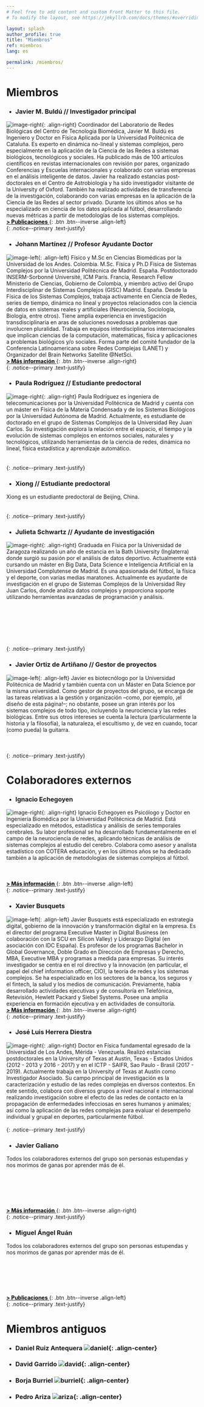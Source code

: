 ```yaml
---
# Feel free to add content and custom Front Matter to this file.
# To modify the layout, see https://jekyllrb.com/docs/themes/#overriding-theme-defaults

layout: splash
author_profile: true
title: "Miembros"
ref: miembros
lang: es

permalink: /miembros/
---
```

# Miembros

* ### Javier M. Buldú // Investigador principal

![image-right](/assets/images/buldu_new.png){: .align-right}
Coordinador del Laboratorio de Redes Biológicas del Centro de Tecnología Biomédica, Javier M. Buldú es Ingeniero y Doctor en Física Aplicada por la Universidad Politécnica de Cataluña. Es experto en dinámica no-lineal y sistemas complejos, pero especialmente en la aplicación de la Ciencia de las Redes a sistemas biológicos, tecnológicos y sociales. Ha publicado más de 100 artículos científicos en revistas internacionales con revisión por pares, organizado Conferencias y Escuelas internacionales y colaborado con varias empresas en el análisis inteligente de datos. Javier ha realizado estancias post-doctorales en el Centro de Astrobiología y ha sido investigador visitante de la University of Oxford. También ha realizado actividades de transferencia de la investigación, colaborando con varias empresas en la aplicación de la Ciencia de las Redes al sector privado. Durante los últimos años se ha especializado en ciencia de los datos aplicada al fútbol, desarrollando nuevas métricas a partir de metodologías de los sistemas complejos.<br />
[<span style="color: black"> **> Publicaciones** </span>](http://www.complexity.es/jmbuldu/publications){: .btn .btn--inverse .align-left}<br />
{: .notice--primary .text-justify}

* ### Johann Martínez // Profesor Ayudante Doctor

![image-left](/assets/images/martinez.png){: .align-left}
Físico y M.Sc en Ciencias Biomédicas por la Universidad de los Andes. Colombia. M.Sc. Física y Ph.D Física de Sistemas Complejos por la Universidad Politécnica de Madrid. España. Postdoctorado INSERM-Sorbonné Université, ICM París. Francia, Research Fellow Ministerio de Ciencias, Gobierno de Colombia, y miembro activo del Grupo Interdisciplinar de Sistemas Complejos (GISC) Madrid. España. Desde la Física de los Sistemas Complejos, trabaja activamente en Ciencia de Redes, series de tiempo, dinámica no lineal y proyectos relacionados con la ciencia de datos en sistemas reales y artificiales (Neurociencia, Sociología, Biología, entre otros). Tiene amplia experiencia en investigación transdisciplinaria en aras de soluciones novedosas a problemas que involucren pluralidad. Trabaja en equipos interdisciplinarios internacionales que implican ciencias de la computación, matemáticas, física y aplicaciones a problemas biológicos y/o sociales. Forma parte del comité fundador de la Conferencia Latinoamericana sobre Redes Complejas (LANET) y Organizador del Brain Networks Satellite @NetSci.<br />
[<span style="color: black"> **> Más información** </span>](https://johemart.wixsite.com/neurocomplexity){: .btn .btn--inverse .align-right}<br />
{: .notice--primary .text-justify}

* ### Paula Rodríguez // Estudiante predoctoral

![image-right](/assets/images/paula.png){: .align-right}
Paula Rodríguez es ingeniera de telecomunicaciones por la Universidad Politécnica de Madrid y cuenta con un máster en Física de la Materia Condensada y de los Sistemas Biológicos por la Universidad Autónoma de Madrid. Actualmente, es estudiante de doctorado en el grupo de Sistemas Complejos de la Universidad Rey Juan Carlos. Su investigación explora la relación entre el espacio, el tiempo y la evolución de sistemas complejos en entornos sociales, naturales y tecnológicos, utilizando herramientas de la ciencia de redes, dinámica no lineal, física estadística y aprendizaje automático.<br /><br /><br />
{: .notice--primary .text-justify}

* ### Xiong // Estudiante predoctoral

Xiong es un estudiante predoctoral de Beijing, China.<br /><br /><br />
{: .notice--primary .text-justify}

* ### Julieta Schwartz // Ayudante de investigación

![image-right](/assets/images/julieta.png){: .align-right}
Graduada en Física por la Universidad de Zaragoza realizando un año de estancia en la Bath University (Inglaterra) donde surgió su pasión por el análisis de datos deportivo. Actualmente está cursando un máster en Big Data, Data Science e Inteligencia Artificial en la Universidad Complutense de Madrid. Es una apasionada del fútbol, la física y el deporte, con varias medias maratones. Actualmente es ayudante de investigación en el grupo de Sistemas Complejos de la Universidad Rey Juan Carlos, donde analiza datos complejos y proporciona soporte utilizando herramientas avanzadas de programación y análisis.<br /><br /><br /><br /><br /><br /><br /><br />
{: .notice--primary .text-justify}

* ### Javier Ortiz de Artiñano // Gestor de proyectos

![image-left](/assets/images/ortiz.png){: .align-left}
Javier es biotecnólogo por la Universidad Politécnica de Madrid y también cuenta con un Máster en Data Science por la misma universidad. Como gestor de proyectos del grupo, se encarga de las tareas relativas a la gestión y organización –como, por ejemplo, ¡el diseño de esta página!–; no obstante, posee un gran interés por los sistemas complejos de todo tipo, incluyendo la neurociencia y las redes biológicas. Entre sus otros intereses se cuenta la lectura (particularmente la historia y la filosofía), la naturaleza, el escultismo y, de vez en cuando, tocar (como pueda) la guitarra.<br /><br /><br /><br />
{: .notice--primary .text-justify}

# Colaboradores externos

* ### Ignacio Echegoyen

![image-right](/assets/images/echegoyen.png){: .align-right}
Ignacio Echegoyen es Psicólogo y Doctor en Ingeniería Biomédica por la Universidad Politécnica de Madrid. Está especializado en métodos, estadística y análisis de series temporales cerebrales. Su labor profesional se ha desarrollado fundamentalmente en el campo de la neurociencia de redes, aplicando técnicas de análisis de sistemas complejos al estudio del cerebro. Colabora como asesor y analista estadístico con COTERA educación, y en los últimos años se ha dedicado también a la aplicación de metodologías de sistemas complejos al fútbol.<br /><br /><br /><br />
[<span style="color: black"> **> Más información** </span>](https://nachoenblanco.github.io/){: .btn .btn--inverse .align-left}<br />
{: .notice--primary .text-justify}

* ### Xavier Busquets

![image-left](/assets/images/busquets.png){: .align-left}
Javier Busquets está especializado en estrategia digital, gobierno de la innovación y transformación digital en la empresa. Es el director del programa Executive Master in Digital Business (en colaboración con la SCU en Silicon Valley) y Liderazgo Digital (en asociación con IDC España). Es profesor de los programas Bachelor in Global Governance, Doble Grado en Dirección de Empresas y Derecho, MBA, Executive MBA y programas a medida para empresas. Su interés investigador se centra en el rol directivo y la innovación (en particular, el papel del chief information officer, CIO), la teoría de redes y los sistemas complejos. Se ha especializado en los sectores de la banca, los seguros y el fintech, la salud y los medios de comunicación. Previamente, había desarrollado actividades ejecutivas y de consultoría en Telefónica, Retevisión, Hewlett Packard y Siebel Systems. Posee una amplia experiencia en formación ejecutiva y en actividades de consultoría.<br />
[<span style="color: black"> **> Más información** </span>](https://www.esade.edu/profesorado/xavier.busquets){: .btn .btn--inverse .align-right}<br />
{: .notice--primary .text-justify}

* ### José Luis Herrera Diestra

![image-right](/assets/images/diestra.png){: .align-right}
Doctor en Física fundamental egresado de la Universidad de Los Andes, Mérida - Venezuela. Realizó estancias postdoctorales en la University of Texas at Austin, Texas - Estados Unidos (2012 - 2013 y 2016 - 2017) y en el ICTP - SAIFR, Sao Paulo - Brasil (2017 - 2019). Actualmente trabaja en la University of Texas at Austin como Investigador Asociado. Su campo principal de investigación es la caracterización y estudio de las redes complejas en diversos contextos. En este sentido, colabora con diversos grupos a nivel nacional e internacional realizando investigación sobre el efecto de las redes de contacto en la propagación de enfermedades infecciosas en seres humanos y animales; así como la aplicación de las redes complejas para evaluar el desempeño individual y grupal en deportes, particularmente fútbol.<br /><br />
{: .notice--primary .text-justify}

* ### Javier Galiano

Todos los colaboradores externos del grupo son personas estupendas y nos morimos de ganas por aprender más de él. <br /><br /><br /><br /><br /><br /><br />
[<span style="color: black"> **> Más información** </span>](https://www.esade.edu/profesorado/xavier.busquets){: .btn .btn--inverse .align-right}<br />
{: .notice--primary .text-justify}

* ### Miguel Ángel Ruán

Todos los colaboradores externos del grupo son personas estupendas y nos morimos de ganas por aprender más de él. <br /><br /><br /><br /><br /><br /><br />
[<span style="color: black"> **> Publicaciones** </span>](https://www.researchgate.net/profile/Miguel-Ruano-4){: .btn .btn--inverse .align-left}<br />
{: .notice--primary .text-justify}

# Miembros antiguos

* ### Daniel Ruiz Antequera ![daniel](/assets/images/antequera.png){: .align-center}

* ### David Garrido ![david](/assets/images/garrido.png){: .align-center}

* ### Borja Burriel ![burriel](/assets/images/burriel.png){: .align-center}

* ### Pedro Ariza ![ariza](/assets/images/ariza.png){: .align-center}

